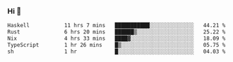 ### Hi 👋

<!--START_SECTION:waka-->

```txt
Haskell           11 hrs 7 mins   ███████████░░░░░░░░░░░░░░   44.21 %
Rust              6 hrs 20 mins   ██████▒░░░░░░░░░░░░░░░░░░   25.22 %
Nix               4 hrs 33 mins   ████▓░░░░░░░░░░░░░░░░░░░░   18.09 %
TypeScript        1 hr 26 mins    █▒░░░░░░░░░░░░░░░░░░░░░░░   05.75 %
sh                1 hr            █░░░░░░░░░░░░░░░░░░░░░░░░   04.03 %
```

<!--END_SECTION:waka-->
